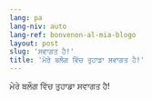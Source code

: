 ```yaml
---
lang: pa
lang-niv: auto
lang-ref: bonvenon-al-mia-blogo
layout: post
slug: 'ਸਵਾਗਤ ਹੈ!'
title: 'ਮੇਰੇ ਬਲੌਗ ਵਿੱਚ ਤੁਹਾਡਾ ਸਵਾਗਤ ਹੈ!'
---
```


ਮੇਰੇ ਬਲੌਗ ਵਿੱਚ ਤੁਹਾਡਾ ਸਵਾਗਤ ਹੈ!

